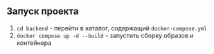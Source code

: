 ## Запуск проекта
1. `cd backend` - перейти в каталог, содержащий ```docker-compose.yml```
2. `docker compose up -d --build` - запустить сборку образов и контейнера 